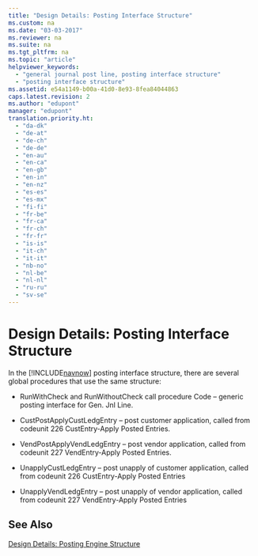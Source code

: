 ```yaml
---
title: "Design Details: Posting Interface Structure"
ms.custom: na
ms.date: "03-03-2017"
ms.reviewer: na
ms.suite: na
ms.tgt_pltfrm: na
ms.topic: "article"
helpviewer_keywords: 
  - "general journal post line, posting interface structure"
  - "posting interface structure"
ms.assetid: e54a1149-b00a-41d0-8e93-8fea84044863
caps.latest.revision: 2
ms.author: "edupont"
manager: "edupont"
translation.priority.ht: 
  - "da-dk"
  - "de-at"
  - "de-ch"
  - "de-de"
  - "en-au"
  - "en-ca"
  - "en-gb"
  - "en-in"
  - "en-nz"
  - "es-es"
  - "es-mx"
  - "fi-fi"
  - "fr-be"
  - "fr-ca"
  - "fr-ch"
  - "fr-fr"
  - "is-is"
  - "it-ch"
  - "it-it"
  - "nb-no"
  - "nl-be"
  - "nl-nl"
  - "ru-ru"
  - "sv-se"
---
```

# Design Details: Posting Interface Structure
In the [!INCLUDE[navnow](../ApplicationDesign/includes/navnow_md.md)] posting interface structure, there are several global procedures that use the same structure:  
  
-   RunWithCheck and RunWithoutCheck call procedure Code – generic posting interface for Gen. Jnl Line.  
  
-   CustPostApplyCustLedgEntry – post customer application, called from codeunit 226 CustEntry\-Apply Posted Entries.  
  
-   VendPostApplyVendLedgEntry – post vendor application, called from codeunit 227 VendEntry\-Apply Posted Entries.  
  
-   UnapplyCustLedgEntry – post unapply of customer application, called from codeunit 226 CustEntry\-Apply Posted Entries  
  
-   UnapplyVendLedgEntry – post unapply of vendor application, called from codeunit 227 VendEntry\-Apply Posted Entries  
  
## See Also  
 [Design Details: Posting Engine Structure](../ApplicationDesign/design-details-posting-engine-structure.md)